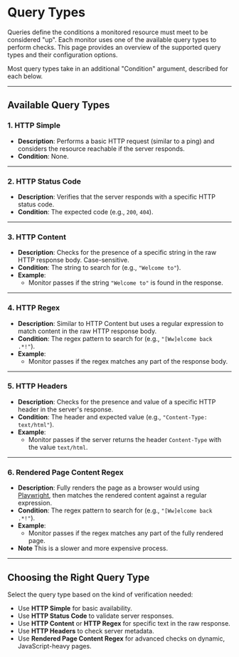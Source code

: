 # Query Types

Queries define the conditions a monitored resource must meet to be considered "up". Each monitor uses one of the available query types to perform checks. This page provides an overview of the supported query types and their configuration options.

Most query types take in an additional "Condition" argument, described for each below.

---

## Available Query Types

### 1. **HTTP Simple**
- **Description**: Performs a basic HTTP request (similar to a ping) and considers the resource reachable if the server responds.
- **Condition**: None.

---

### 2. **HTTP Status Code**
- **Description**: Verifies that the server responds with a specific HTTP status code.
- **Condition**: The expected code (e.g., `200`, `404`).

---

### 3. **HTTP Content**
- **Description**: Checks for the presence of a specific string in the raw HTTP response body. Case-sensitive.
- **Condition**: The string to search for (e.g., `"Welcome to"`).
- **Example**:
  - Monitor passes if the string `"Welcome to"` is found in the response.

---

### 4. **HTTP Regex**
- **Description**: Similar to HTTP Content but uses a regular expression to match content in the raw HTTP response body.
- **Condition**: The regex pattern to search for (e.g., `"[Ww]elcome back .*!"`).
- **Example**:
  - Monitor passes if the regex matches any part of the response body.

---

### 5. **HTTP Headers**
- **Description**: Checks for the presence and value of a specific HTTP header in the server's response.
- **Condition**: The header and expected value (e.g., `"Content-Type: text/html"`).
- **Example**:
  - Monitor passes if the server returns the header `Content-Type` with the value `text/html`.

---

### 6. **Rendered Page Content Regex**
- **Description**: Fully renders the page as a browser would using [Playwright](https://playwright.dev/), then matches the rendered content against a regular expression.
- **Condition**: The regex pattern to search for (e.g., `"[Ww]elcome back .*!"`).
- **Example**:
  - Monitor passes if the regex matches any part of the fully rendered page.
- **Note** This is a slower and more expensive process.

---

## Choosing the Right Query Type
Select the query type based on the kind of verification needed:

- Use **HTTP Simple** for basic availability.
- Use **HTTP Status Code** to validate server responses.
- Use **HTTP Content** or **HTTP Regex** for specific text in the raw response.
- Use **HTTP Headers** to check server metadata.
- Use **Rendered Page Content Regex** for advanced checks on dynamic, JavaScript-heavy pages.
